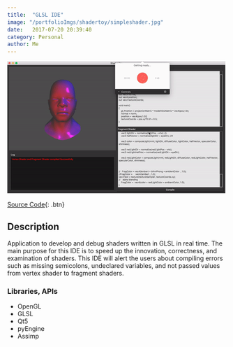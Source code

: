```yaml
---
title:  "GLSL IDE"
image: "/portfolioImgs/shadertoy/simpleshader.jpg"
date:   2017-07-20 20:39:40
category: Personal
author: Me
---
```


![Animated Gif of project in action](/portfolioImgs/shadertoy/Kapture.gif)

[Source Code](https://github.com/RodrigoFigueroaM/ComputerGraphics/tree/master/ShaderToy){: .btn}


## Description
Application to develop and debug shaders written in GLSL in real time. The main purpose for this IDE is to speed up the innovation, correctness, and examination of shaders. This IDE will alert the users about compiling errors such as missing semicolons, undeclared variables, and not passed values from vertex shader to fragment shaders.

### Libraries, APIs
- OpenGL
- GLSL
- Qt5
- pyEngine
- Assimp
